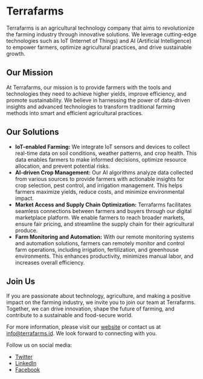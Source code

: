 # Terrafarms

Terrafarms is an agricultural technology company that aims to revolutionize the farming industry through innovative solutions. We leverage cutting-edge technologies such as IoT (Internet of Things) and AI (Artificial Intelligence) to empower farmers, optimize agricultural practices, and drive sustainable growth.

## Our Mission

At Terrafarms, our mission is to provide farmers with the tools and technologies they need to achieve higher yields, improve efficiency, and promote sustainability. We believe in harnessing the power of data-driven insights and advanced technologies to transform traditional farming methods into smart and efficient agricultural practices.

## Our Solutions

- **IoT-enabled Farming:** We integrate IoT sensors and devices to collect real-time data on soil conditions, weather patterns, and crop health. This data enables farmers to make informed decisions, optimize resource allocation, and prevent potential risks.
- **AI-driven Crop Management:** Our AI algorithms analyze data collected from various sources to provide farmers with actionable insights for crop selection, pest control, and irrigation management. This helps farmers maximize yields, reduce costs, and minimize environmental impact.
- **Market Access and Supply Chain Optimization:** Terrafarms facilitates seamless connections between farmers and buyers through our digital marketplace platform. We enable farmers to reach broader markets, ensure fair pricing, and streamline the supply chain for their agricultural produce.
- **Farm Monitoring and Automation:** With our remote monitoring systems and automation solutions, farmers can remotely monitor and control farm operations, including irrigation, fertilization, and greenhouse environments. This enhances productivity, minimizes manual labor, and increases overall efficiency.

## Join Us

If you are passionate about technology, agriculture, and making a positive impact on the farming industry, we invite you to join our team at Terrafarms. Together, we can drive innovation, shape the future of farming, and contribute to a sustainable and food-secure world.

For more information, please visit our [website](https://www.terrafarms.id) or contact us at [info@terrafarms.id](mailto:info@terrafarms.id). We look forward to connecting with you.

Follow us on social media:

- [Twitter](https://twitter.com/terrafarms)
- [LinkedIn](https://www.linkedin.com/company/terrafarms.id)
- [Facebook](https://www.facebook.com/terrafarms)
